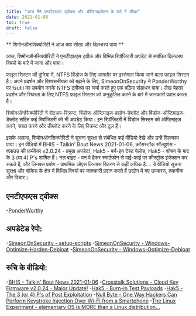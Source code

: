 ```yaml
---
title: "आज मैंने एनटीएफएस ट्वीक्स और ऑप्टिमाइज़ेशन के बारे में सीखा"
date: 2021-01-08
toc: true
draft: false
---
```


** शिमोनऑनसिक्योरिटी ने आज क्या सीखा और दिलचस्प पाया **

आज, शिमोनऑनसिक्योरिटी ने एनटीएफएस ट्वीक और विभिन्न रिपॉजिटरी अपडेट से संबंधित दिलचस्प विषयों के बारे में जाना और पाया।

फाइल सिस्टम की दुनिया में, NTFS विंडोज के लिए आमतौर पर इस्तेमाल किया जाने वाला फाइल सिस्टम है। अपने प्रदर्शन और विश्वसनीयता को बढ़ाने के लिए, SimeonOnSecurity ने PonderWorthy पर fsutil का उपयोग करके NTFS ट्वीक्स पर चर्चा करते हुए एक बढ़िया संसाधन पाया। लेख बेहतर प्रदर्शन और स्थिरता के लिए NTFS फ़ाइल सिस्टम को अनुकूलित करने के बारे में जानकारी प्रदान करता है।

शिमोनऑनसिक्योरिटी ने सेटअप-स्क्रिप्ट, विंडोज-ऑप्टिमाइज़-हार्डन-डेब्लोट और विंडोज-ऑप्टिमाइज़-डेब्लोट सहित कई रिपॉजिटरी को भी अपडेट किया। इन रिपॉजिटरी में विंडोज सिस्टम को ऑप्टिमाइज़ करने, सख्त करने और डीब्लोट करने के लिए स्क्रिप्ट और टूल हैं।

इसके अलावा, शिमोनऑनसिक्योरिटी ने सूचना सुरक्षा से संबंधित कई वीडियो देखे और उन्हें दिलचस्प पाया। इन वीडियो में BHIS - Talkin' Bout News 2021-01-06, क्रॉसस्टॉक सॉल्यूशंस - क्लाउड की फ़र्मवेयर v2.0.24 - प्रमुख अपडेट!, Hak5 - बर्न-इन टेस्ट पेलोड, Hak5 - शोषण के बाद के 3 (या 4) P's शामिल हैं। नल बाइट - वन वे हैकर स्मार्टफोन से वाई-फाई पर कीस्ट्रोक इंजेक्शन कर सकते हैं, और लिनक्स प्रयोग - प्राथमिक ओएस लिनक्स वितरण से कहीं अधिक है.... ये वीडियो सूचना सुरक्षा और शोकेस के क्षेत्र में विभिन्न विषयों पर जानकारी प्रदान करते हैं उद्योग में नए उपकरण, तकनीक और विचार।

## एनटीएफएस ट्वीक्स
-[PonderWorthy](https://notes.ponderworthy.com/fsutil-tweaks-for-ntfs-performance-and-reliability)

## अपडेटेड रेपो:
-[SimeonOnSecurity - setup-scripts](https://github.com/simeononsecurity/setup-scripts)
-[SimeonOnSecurity - Windows-Optimize-Harden-Debloat](https://github.com/simeononsecurity/Windows-Optimize-Harden-Debloat)
-[SimeonOnSecurity - Windows-Optimize-Debloat](https://github.com/simeononsecurity/Windows-Optimize-Debloat)

## रुचि के वीडियो:
-[BHIS - Talkin' Bout News 2021-01-06](https://www.youtube.com/watch?v=-zAIdP7OA6E)
-[Crosstalk Solutions - Cloud Key Firmware v2.0.24 - Major Update!](https://www.youtube.com/watch?v=y_A-Zcc1yHM)
-[Hak5 - Burn-in Test Payloads](https://www.youtube.com/watch?v=bTRO2EHTLBQ)
-[Hak5 - The 3 (or 4) P's of Post Exploitation](https://www.youtube.com/watch?v=OcEKXyJ8oqs)
-[Null Byte - One Way Hackers Can Perform Keystroke Injection Over Wi-Fi from a Smartphone](https://www.youtube.com/watch?v=srk63urpHNA)
-[The Linux Experiment - elementary OS is MORE than a Linux distribution...](https://www.youtube.com/watch?v=FuVN6YGGmDo)